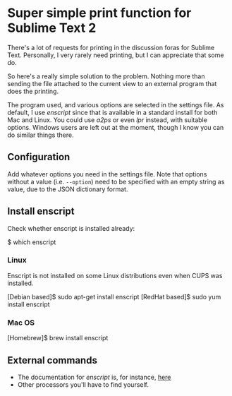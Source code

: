# Super simple print function for Sublime Text 2

There's a lot of requests for printing in the discussion foras for
Sublime Text. Personally, I very rarely need printing, but I can appreciate
that some do.

So here's a really simple solution to the problem. Nothing more than sending
the file attached to the current view to an external program that does the
printing.

The program used, and various options are selected in the settings file.
As default, I use *enscript* since that is available in a standard install
for both Mac and Linux. You could use *a2ps* or even *lpr* instead, with
suitable options. Windows users are left out at the moment, though I know
you can do similar things there.

## Configuration

Add whatever options you need in the settings file. Note that options without
a value (i.e. `--option`) need to be specified with an empty string as value,
due to the JSON dictionary format.

## Install enscript

Check whether enscript is installed already:

$ which enscript

### Linux

Enscript is not installed on some Linux distributions even when CUPS was installed.

[Debian based]$ sudo apt-get install enscript 
[RedHat based]$ sudo yum install enscript 

### Mac OS

[Homebrew]$ brew install enscript

## External commands

* The documentation for *enscript* is, for instance,
  [here](http://linux.die.net/man/1/enscript)
* Other processors you'll have to find yourself.
